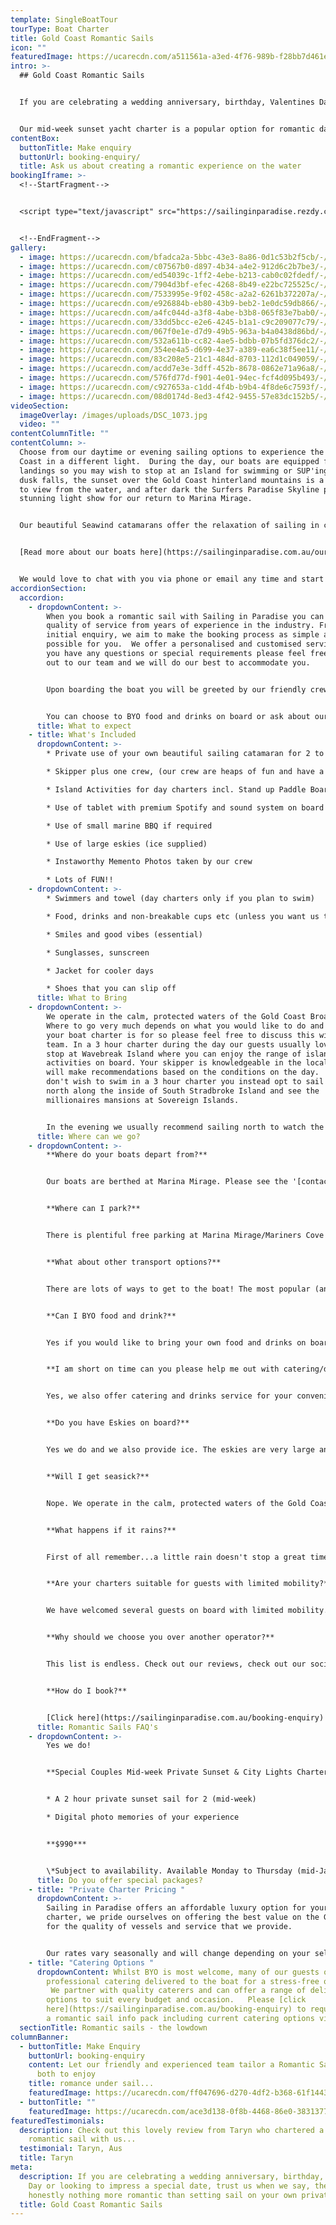 ```yaml
---
template: SingleBoatTour
tourType: Boat Charter
title: Gold Coast Romantic Sails
icon: ""
featuredImage: https://ucarecdn.com/a511561a-a3ed-4f76-989b-f28bb7d461e8/-/preview/-/enhance/50/
intro: >-
  ## Gold Coast Romantic Sails


  If you are celebrating a wedding anniversary, birthday, Valentines Day or looking to impress a special date, trust us when we say, there is honestly nothing more romantic than setting sail on your own private yacht.    Imagine lazing back in the sunshine sipping on champagne, waves lapping beneath you, the sounds of your favourite tunes filling the air as the wind fills the sails.  Sounds blissful right?   There are serious brownie points up for grabs with this date idea and as a bonus you get to have fun too!


  Our mid-week sunset yacht charter is a popular option for romantic date nights on the Gold Coast and can be booked online.  We can also offer daytime sails and weekend options so please feel free to click on the booking/enquiry tab above should you wish to receive more info and discuss other charter options.
contentBox:
  buttonTitle: Make enquiry
  buttonUrl: booking-enquiry/
  title: Ask us about creating a romantic experience on the water
bookingIframe: >-
  <!--StartFragment-->


  <script type="text/javascript" src="https://sailinginparadise.rezdy.com/pluginJs?script=modal"></script> <a id="button-booking" class="button-booking rezdy rezdy-modal" href="https://sailinginparadise.rezdy.com/catalog/510589/romance" style="background: rgb(19, 49, 110); border: 1px solid rgb(19, 49, 110); color: rgb(255, 255, 255); font: bold 14px / 1 &quot;Helvetica Neue&quot;, Helvetica, Arial, sans-serif; padding: 12px 15px; text-align: center; width: 160px; display: block; text-decoration: none; cursor: pointer;">Check Availability and Book Now</a>


  <!--EndFragment-->
gallery:
  - image: https://ucarecdn.com/bfadca2a-5bbc-43e3-8a86-0d1c53b2f5cb/-/preview/-/enhance/32/
  - image: https://ucarecdn.com/c07567b0-d897-4b34-a4e2-912d6c2b7be3/-/preview/-/enhance/65/
  - image: https://ucarecdn.com/ed54039c-1ff2-4ebe-b213-cab0c02fdedf/-/preview/-/enhance/17/
  - image: https://ucarecdn.com/7904d3bf-efec-4268-8b49-e22bc725525c/-/preview/-/enhance/15/
  - image: https://ucarecdn.com/7533995e-9f02-458c-a2a2-6261b372207a/-/preview/-/enhance/24/
  - image: https://ucarecdn.com/e926884b-eb80-43b9-beb2-1e0dc59db866/-/preview/-/enhance/70/
  - image: https://ucarecdn.com/a4fc044d-a3f8-4abe-b3b8-065f83e7bab0/-/preview/-/enhance/36/
  - image: https://ucarecdn.com/33dd5bcc-e2e6-4245-b1a1-c9c209077c79/-/preview/-/enhance/32/
  - image: https://ucarecdn.com/067f0e1e-d7d9-49b5-963a-b4a0438d86bd/-/preview/-/enhance/50/
  - image: https://ucarecdn.com/532a611b-cc82-4ae5-bdbb-07b5fd376dc2/-/preview/-/enhance/50/
  - image: https://ucarecdn.com/354ee4a5-d699-4e37-a389-ea6c38f5ee11/-/preview/-/enhance/32/
  - image: https://ucarecdn.com/83c208e5-21c1-484d-8703-112d1c049059/-/preview/-/enhance/50/
  - image: https://ucarecdn.com/acdd7e3e-3dff-452b-8678-0862e71a96a8/-/preview/-/enhance/11/
  - image: https://ucarecdn.com/576fd77d-f901-4e01-94ec-fcf4d095b493/-/preview/-/enhance/31/
  - image: https://ucarecdn.com/c927653a-c1dd-4f4b-b9b4-4f8de6c7593f/-/preview/-/enhance/29/
  - image: https://ucarecdn.com/08d0174d-8ed3-4f42-9455-57e83dc152b5/-/preview/-/enhance/50/
videoSection:
  imageOverlay: /images/uploads/DSC_1073.jpg
  video: ""
contentColumnTitle: ""
contentColumn: >-
  Choose from our daytime or evening sailing options to experience the Gold
  Coast in a different light.  During the day, our boats are equipped for beach
  landings so you may wish to stop at an Island for swimming or SUP'ing.  As
  dusk falls, the sunset over the Gold Coast hinterland mountains is a delight
  to view from the water, and after dark the Surfers Paradise Skyline puts on a
  stunning light show for our return to Marina Mirage.


  Our beautiful Seawind catamarans offer the relaxation of sailing in complete comfort.   The trampoline-style foredeck is a favourite spot for snuggling and gives an immersive sailing experience with 360 degree views of the Gold Coast’s stunning waterways.  It is also the ideal spot for spying the friendly bottle-nose dolphins who frequently ride the bow waves of our catamarans, so close you can almost touch.. 


  [Read more about our boats here](https://sailinginparadise.com.au/our-boats/)


  We would love to chat with you via phone or email any time and start planning your charter which can be fully customised to your wishes.
accordionSection:
  accordion:
    - dropdownContent: >-
        When you book a romantic sail with Sailing in Paradise you can expect a
        quality of service from years of experience in the industry. From your
        initial enquiry, we aim to make the booking process as simple as
        possible for you.  We offer a personalised and customised service so if
        you have any questions or special requirements please feel free to reach
        out to our team and we will do our best to accommodate you.   


        Upon boarding the boat you will be greeted by our friendly crew who will adapt to your preference of involvement on board. We invite you to take a walk around the boat and find a place to chill out with a drink and enjoy the beautiful views and the sounds of the water. 


        You can choose to BYO food and drinks on board or ask about our range of catering options.
      title: What to expect
    - title: What's Included
      dropdownContent: >-
        * Private use of your own beautiful sailing catamaran for 2 to 6 hours

        * Skipper plus one crew, (our crew are heaps of fun and have a laid-back yet professional nature) we promise you will love them. Check out the '[about us](https://sailinginparadise.com.au/about-us/)' page to meet the gang!

        * Island Activities for day charters incl. Stand up Paddle Boards, beach games and splash mat

        * Use of tablet with premium Spotify and sound system on board

        * Use of small marine BBQ if required

        * Use of large eskies (ice supplied)

        * Instaworthy Memento Photos taken by our crew

        * Lots of FUN!!
    - dropdownContent: >-
        * Swimmers and towel (day charters only if you plan to swim)

        * Food, drinks and non-breakable cups etc (unless you want us to organise the catering for you).

        * Smiles and good vibes (essential)

        * Sunglasses, sunscreen

        * Jacket for cooler days

        * Shoes that you can slip off
      title: What to Bring
    - dropdownContent: >-
        We operate in the calm, protected waters of the Gold Coast Broadwater.
        Where to go very much depends on what you would like to do and how long
        your boat charter is for so please feel free to discuss this with our
        team. In a 3 hour charter during the day our guests usually love a swim
        stop at Wavebreak Island where you can enjoy the range of island
        activities on board. Your skipper is knowledgeable in the local area and
        will make recommendations based on the conditions on the day.  If you
        don't wish to swim in a 3 hour charter you instead opt to sail further
        north along the inside of South Stradbroke Island and see the
        millionaires mansions at Sovereign Islands.


        In the evening we usually recommend sailing north to watch the sunset and returning to the southern part of the Broadwater to see the city lights after dark which are just beautiful.
      title: Where can we go?
    - dropdownContent: >-
        **Where do your boats depart from?**


        Our boats are berthed at Marina Mirage. Please see the '[contact us](https://sailinginparadise.com.au/contact-us/)' page on our website for further details and a map. Marina Mirage is about 10 mins from Surfers and 15 mins from Broadbeach.


        **Where can I park?**


        There is plentiful free parking at Marina Mirage/Mariners Cove which you are permitted to use.  Please check signage at time of parking and if parking overnight consider street parking to avoid towing.


        **What about other transport options?**


        There are lots of ways to get to the boat! The most popular (and cost effective/convenient) is often via Taxi or Uber.


        **Can I BYO food and drink?**


        Yes if you would like to bring your own food and drinks on board that is completely fine.


        **I am short on time can you please help me out with catering/drinks?**


        Yes, we also offer catering and drinks service for your convenience. Please request our full catering list as advance bookings are required. We offer a range of catering options from grazing boards, to tapas and private chefs.


        **Do you have Eskies on board?**


        Yes we do and we also provide ice. The eskies are very large and can be used for food or drink.


        **Will I get seasick?**


        Nope. We operate in the calm, protected waters of the Gold Coast Broadwater. We do not go offshore (into the open ocean) so we do not experience large waves. Our catamarans are very stable, and do not have the same side to side rocking motion as experienced by single hull vessels so you won't get seasick :-).


        **What happens if it rains?**


        First of all remember...a little rain doesn't stop a great time on our boats especially in the warm Gold Coast endless summer... But do rest assured that we have a very generous wet weather policy as we want you to enjoy your time on board the boat, so if there is torrential rain or storms at the time you will be able to cancel or reschedule your cruise. Please see the full booking policy provided with your invoice for full details or contact our team.


        **Are your charters suitable for guests with limited mobility?**


        We have welcomed several guests on board with limited mobility. However we do realise that each individual is different in terms of ability and what they are comfortable with. Please take a look at the 360 tours on the '[Our Boats](https://sailinginparadise.com.au/our-boats/)' page for an ideal of getting around the boats and do bear in mind a big step up (or carry) is required to board the boats at the marina. Our friendly team will be happy to discuss further to ensure you and your guests are comfortable prior to making a booking.


        **Why should we choose you over another operator?**


        This list is endless. Check out our reviews, check out our socials, speak to someone who has been with us before (you would be surprised, you will probably know someone who has been with us?), and we pride ourselves on the fact that our guests keep coming back (some have sailed with us as many as 8 times). We go out of our way to create the best experience possible and are constantly updating, re-inventing, reinvesting and reviewing. We're not happy until you're happy and we want you to come back again and again. We can blow our own trumpet from time to time right? :-)


        **How do I book?**


        [Click here](https://sailinginparadise.com.au/booking-enquiry) to fill out an enquiry form and you will quickly get all the info you need including availability, pricing, inclusions etc. You can also book online! Then it is simply a matter of paying your deposit to secure your preferred date. But don't dawdle as we quickly book out and we don't want you to be disappointed.
      title: Romantic Sails FAQ's
    - dropdownContent: >-
        Yes we do!


        **Special Couples Mid-week Private Sunset & City Lights Charter.**    


        * A 2 hour private sunset sail for 2 (mid-week)

        * Digital photo memories of your experience


        **$990***


        \*Subject to availability. Available Monday to Thursday (mid-January to mid-November, excl public holidays).  Based on BYO food and drinks. Weekends may be available last-minute on request, please enquire.
      title: Do you offer special packages?
    - title: "Private Charter Pricing "
      dropdownContent: >-
        Sailing in Paradise offers an affordable luxury option for your boat
        charter, we pride ourselves on offering the best value on the Gold Coast
        for the quality of vessels and service that we provide.


        Our rates vary seasonally and will change depending on your selected vessel and charter duration.  Please [click here](https://sailinginparadise.com.au/booking-enquiry) to request a romantic sail info pack including rate card via email.
    - title: "Catering Options "
      dropdownContent: Whilst BYO is most welcome, many of our guests opt to have
        professional catering delivered to the boat for a stress-free option. 
         We partner with quality caterers and can offer a range of delicious
        options to suit every budget and occasion.   Please [click
        here](https://sailinginparadise.com.au/booking-enquiry) to request
        a romantic sail info pack including current catering options via email.
  sectionTitle: Romantic sails - the lowdown
columnBanner:
  - buttonTitle: Make Enquiry
    buttonUrl: booking-enquiry
    content: Let our friendly and experienced team tailor a Romantic Sail for you
      both to enjoy
    title: romance under sail...
    featuredImage: https://ucarecdn.com/ff047696-d270-4df2-b368-61f1443b93b5/
  - buttonTitle: ""
    featuredImage: https://ucarecdn.com/ace3d138-0f8b-4468-86e0-38313771f2b3/-/crop/1298x1335/392,0/-/preview/-/enhance/11/
featuredTestimonials:
  description: Check out this lovely review from Taryn who chartered a boat for a
    romantic sail with us...
  testimonial: Taryn, Aus
  title: Taryn
meta:
  description: If you are celebrating a wedding anniversary, birthday, Valentines
    Day or looking to impress a special date, trust us when we say, there is
    honestly nothing more romantic than setting sail on your own private yacht.
  title: Gold Coast Romantic Sails
---
```


